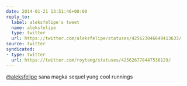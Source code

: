 ```yaml
---
date: 2014-01-21 13:51:46+00:00
reply_to:
  label: aleksfelipe's tweet
  name: aleksfelipe
  type: twitter
  url: https://twitter.com/aleksfelipe/statuses/425623046649413633/
source: twitter
syndicated:
- type: twitter
  url: https://twitter.com/roytang/statuses/425626778447536129/
---
```


[@aleksfelipe](https://twitter.com/aleksfelipe/) sana magka sequel yung cool runnings